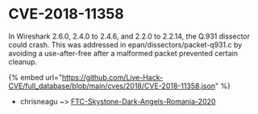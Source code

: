 # CVE-2018-11358

In Wireshark 2.6.0, 2.4.0 to 2.4.6, and 2.2.0 to 2.2.14, the Q.931 dissector could crash. This was addressed in epan/dissectors/packet-q931.c by avoiding a use-after-free after a malformed packet prevented certain cleanup.

{% embed url="https://github.com/Live-Hack-CVE/full_database/blob/main/cves/2018/CVE-2018-11358.json" %}


* chrisneagu ~> [FTC-Skystone-Dark-Angels-Romania-2020](https://zeste.alice-snow.ru/2018/database/cve-2018-11358/ftc-skystone-dark-angels-romania-2020-chrisneagu)